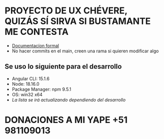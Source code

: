 # PROYECTO DE UX CHÉVERE, QUIZÁS SÍ SIRVA SI BUSTAMANTE ME CONTESTA

- [Documentacíon formal](https://drive.google.com/drive/folders/1GUvx1CfU1E3HEDu4RJSPB-YSqHCCpRvW?usp=sharing)
- No hacer commits en el main, creen una rama si quieren modificar algo
  
## Se uso lo siguiente para el desarrollo
- Angular CLI: 15.1.6
- Node: 18.16.0
- Package Manager: npm 9.5.1
- OS: win32 x64
- *La lista se irá actualizando dependiendo del desarrollo*

# DONACIONES A MI YAPE +51 981109013
